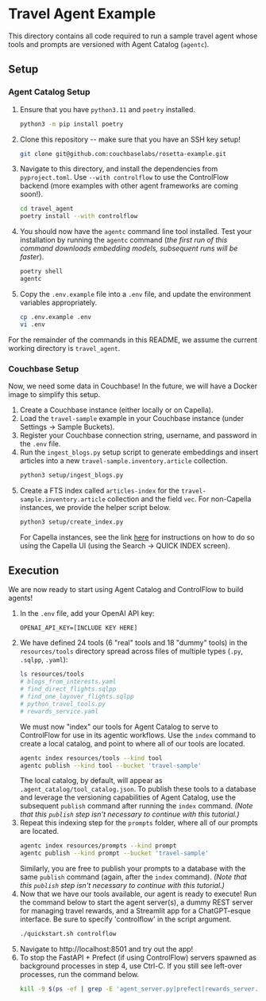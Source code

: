 # Travel Agent Example
This directory contains all code required to run a sample travel agent whose tools and prompts are versioned with
Agent Catalog (`agentc`).

## Setup

### Agent Catalog Setup

1. Ensure that you have `python3.11` and `poetry` installed.
   ```bash
   python3 -m pip install poetry
   ```
2. Clone this repository -- make sure that you have an SSH key setup!
   ```bash
   git clone git@github.com:couchbaselabs/rosetta-example.git
   ```
3. Navigate to this directory, and install the dependencies from `pyproject.toml`.
   Use `--with controlflow` to use the ControlFlow backend (more examples with other agent frameworks are coming soon!).
   ```bash
   cd travel_agent
   poetry install --with controlflow
   ```
4. You should now have the `agentc` command line tool installed.
   Test your installation by running the `agentc` command (_the first run of this command downloads embedding models,
   subsequent runs will be faster_).
   ```bash
   poetry shell
   agentc
   ```
5. Copy the `.env.example` file into a `.env` file, and update the environment variables appropriately.
   ```bash
   cp .env.example .env
   vi .env
   ```

For the remainder of the commands in this README, we assume the current working directory is `travel_agent`.

### Couchbase Setup
Now, we need some data in Couchbase!
In the future, we will have a Docker image to simplify this setup.

1. Create a Couchbase instance (either locally or on Capella).
2. Load the `travel-sample` example in your Couchbase instance (under Settings -> Sample Buckets).
3. Register your Couchbase connection string, username, and password in the `.env` file.
4. Run the `ingest_blogs.py` setup script to generate embeddings and insert articles into a new
   `travel-sample.inventory.article` collection.
   ```bash
   python3 setup/ingest_blogs.py
   ```
5. Create a FTS index called `articles-index` for the `travel-sample.inventory.article` collection and the field `vec`.
   For non-Capella instances, we provide the helper script below.
   ```bash
   python3 setup/create_index.py
   ```
   For Capella instances, see the link [here](https://docs.couchbase.com/cloud/vector-search/create-vector-search-index-ui.html)
   for instructions on how to do so using the Capella UI (using the Search -> QUICK INDEX screen).


## Execution

We are now ready to start using Agent Catalog and ControlFlow to build agents!

1. In the `.env` file, add your OpenAI API key:
   ```
   OPENAI_API_KEY=[INCLUDE KEY HERE]
   ```
2. We have defined 24 tools (6 "real" tools and 18 "dummy" tools) in the `resources/tools` directory spread across files
   of multiple types (`.py`, `.sqlpp`, `.yaml`):
   ```bash
   ls resources/tools
   # blogs_from_interests.yaml
   # find_direct_flights.sqlpp
   # find_one_layover_flights.sqlpp
   # python_travel_tools.py
   # rewards_service.yaml
   ```
   We must now "index" our tools for Agent Catalog to serve to ControlFlow for use in its agentic workflows.
   Use the `index` command to create a local catalog, and point to where all of our tools are located.
   ```bash
   agentc index resources/tools --kind tool
   agentc publish --kind tool --bucket 'travel-sample'
   ```
   The local catalog, by default, will appear as `.agent_catalog/tool_catalog.json`.
   To publish these tools to a database and leverage the versioning capabilities of Agent Catalog, use the subsequent
   `publish` command after running the `index` command. _(Note that this `publish` step isn't necessary to continue with
   this tutorial.)_
3. Repeat this indexing step for the `prompts` folder, where all of our prompts are located.
   ```bash
   agentc index resources/prompts --kind prompt
   agentc publish --kind prompt --bucket 'travel-sample'
   ```
   Similarly, you are free to publish your prompts to a database with the same `publish` command (again, after
   the `index` command). _(Note that this `publish` step isn't necessary to continue with this tutorial.)_
4. Now that we have our tools available, our agent is ready to execute!
   Run the command below to start the agent server(s), a dummy REST server for managing travel rewards, and a
   Streamlit app for a ChatGPT-esque interface.
   Be sure to specify 'controlflow' in the script argument.
   ```bash
   ./quickstart.sh controlflow
   ```
5. Navigate to http://localhost:8501 and try out the app!
6. To stop the FastAPI + Prefect (if using ControlFlow) servers spawned as background processes in step 4, use Ctrl-C.
   If you still see left-over processes, run the command below.
   ```bash
   kill -9 $(ps -ef | grep -E 'agent_server.py|prefect|rewards_server.py|uvicorn' | grep -v 'grep' | awk '{print $2}')
   ```
